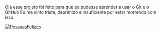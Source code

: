 Olá esse projeto foi feito para que eu pudesse aprender a usar o Git e o GitHub
Eu me sinto triste, deprimido e insuficiente por estar morrendo com isso.

[![PessoasFelizes](https://www.kardecriopreto.com.br/wp-content/uploads/2018/02/o-FELICIDADE-facebook-660x330.jpg)](https://loopisjr.com.br)
